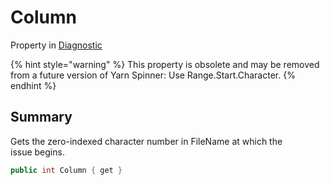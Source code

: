 # Column

Property in [Diagnostic](yarn.compiler.diagnostic.md)

{% hint style="warning" %}
This property is obsolete and may be removed from a future version of Yarn Spinner: Use Range.Start.Character.
{% endhint %}

## Summary

Gets the zero-indexed character number in FileName at which the\
issue begins.

```csharp
public int Column { get }
```

